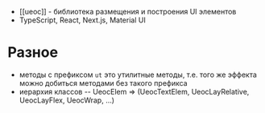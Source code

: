* [[ueoc]] - библиотека размещения и построения UI элементов
* TypeScript, React, Next.js, Material UI

# Разное

* методы с префиксом `ut` это утилитные методы, т.е. того же эффекта можно добиться методами без такого префикса
* иерархия классов -- UeocElem => (UeocTextElem, UeocLayRelative, UeocLayFlex, UeocWrap, ...)
